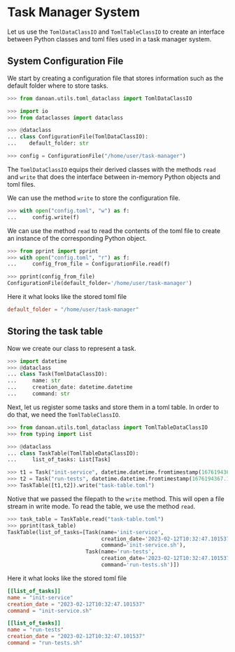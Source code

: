 # Task Manager System

Let us use the `TomlDataClassIO` and `TomlTableClassIO` to create an interface between Python classes and toml files used in a task manager system.

## System Configuration File

We start by creating a configuration file that stores information such as 
the default folder where to store tasks.


``` python
>>> from danoan.utils.toml_dataclass import TomlDataClassIO

>>> import io
>>> from dataclasses import dataclass

>>> @dataclass
... class ConfigurationFile(TomlDataClassIO):
...    default_folder: str

>>> config = ConfigurationFile("/home/user/task-manager")

```

The `TomlDataClassIO` equips their derived classes with the methods `read` and
`write` that does the interface between in-memory Python objects and toml
files. 

We can use the method `write` to store the configuration file.

```python
>>> with open("config.toml", "w") as f:
...     config.write(f)

```

We can use the method `read` to read the contents of the toml file to create 
an instance of the corresponding Python object.

```python
>>> from pprint import pprint
>>> with open("config.toml", "r") as f:
...     config_from_file = ConfigurationFile.read(f)

>>> pprint(config_from_file)
ConfigurationFile(default_folder='/home/user/task-manager')

```

Here it what looks like the stored toml file

```toml
default_folder = "/home/user/task-manager"
```

## Storing the task table

Now we create our class to represent a task.

```python
>>> import datetime
>>> @dataclass
... class Task(TomlDataClassIO):
...     name: str
...     creation_date: datetime.datetime
...     command: str

```

Next, let us register some tasks and store them in a toml table. In order to
do that, we need the `TomlTableClassIO`.

```python
>>> from danoan.utils.toml_dataclass import TomlTableDataClassIO
>>> from typing import List

>>> @dataclass
... class TaskTable(TomlTableDataClassIO):
...     list_of_tasks: List[Task]

>>> t1 = Task("init-service", datetime.datetime.fromtimestamp(1676194367.101537).isoformat(), "init-service.sh" )
>>> t2 = Task("run-tests", datetime.datetime.fromtimestamp(1676194367.101537).isoformat(), "run-tests.sh")
>>> TaskTable([t1,t2]).write("task-table.toml")

```

Notive that we passed the filepath to the `write` method. This will open a file
stream in write mode. To read the table, we use the method `read`.

```python
>>> task_table = TaskTable.read("task-table.toml")
>>> pprint(task_table)
TaskTable(list_of_tasks=[Task(name='init-service',
                              creation_date='2023-02-12T10:32:47.101537',
                              command='init-service.sh'),
                         Task(name='run-tests',
                              creation_date='2023-02-12T10:32:47.101537',
                              command='run-tests.sh')])

```

Here it what looks like the stored toml file

```toml
[[list_of_tasks]]
name = "init-service"
creation_date = "2023-02-12T10:32:47.101537"
command = "init-service.sh"

[[list_of_tasks]]
name = "run-tests"
creation_date = "2023-02-12T10:32:47.101537"
command = "run-tests.sh"

```


